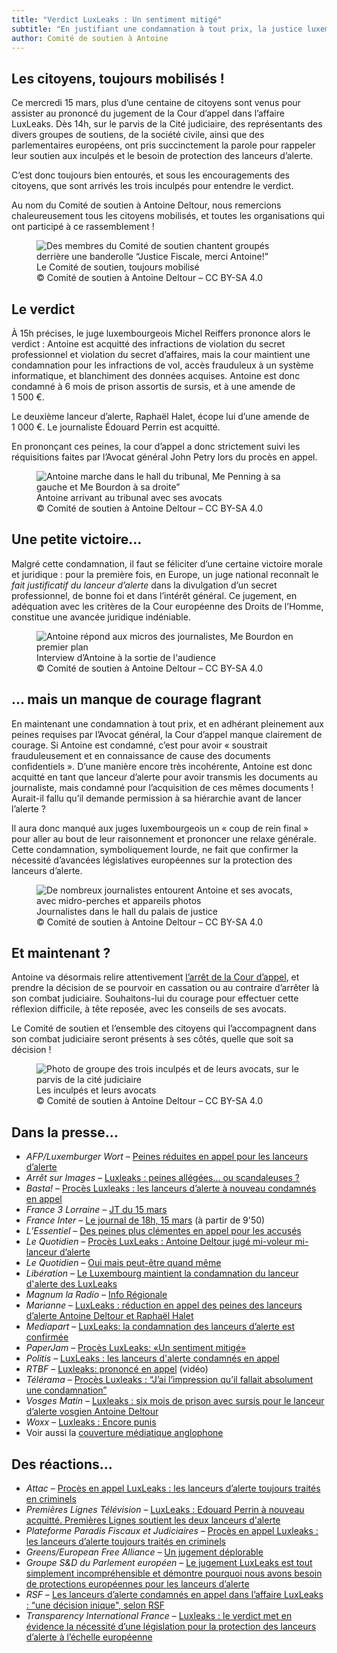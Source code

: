 ```yaml
---
title: "Verdict LuxLeaks : Un sentiment mitigé"
subtitle: "En justifiant une condamnation à tout prix, la justice luxembourgeoise a manqué de courage. Mais l’acquittement pour la violation du secret professionnel est une petite victoire."
author: Comité de soutien à Antoine
---
```


## Les citoyens, toujours mobilisés !

Ce mercredi 15 mars, plus d’une centaine de citoyens sont venus pour assister au prononcé du jugement de la Cour d’appel dans l’affaire LuxLeaks. Dès 14h, sur le parvis de la Cité judiciaire, des représentants des divers groupes de soutiens, de la société civile, ainsi que des parlementaires européens, ont pris succinctement la parole pour rappeler leur soutien aux inculpés et le besoin de protection des lanceurs d’alerte.

C’est donc toujours bien entourés, et sous les encouragements des citoyens, que sont arrivés les trois inculpés pour entendre le verdict.

Au nom du Comité de soutien à Antoine Deltour, nous remercions chaleureusement tous les citoyens mobilisés, et toutes les organisations qui ont participé à ce rassemblement !

<figure>
  <img src="/images/news/2017-03-15-mobilisation.jpg" alt="Des membres du Comité de soutien chantent groupés derrière une banderolle “Justice Fiscale, merci Antoine!”"/>
  <figcaption>Le Comité de soutien, toujours mobilisé<br/>&copy; Comité de soutien à Antoine Deltour – CC BY-SA 4.0</figcaption>
</figure>

## Le verdict

À 15h précises, le juge luxembourgeois Michel Reiffers prononce alors le verdict : Antoine est acquitté des infractions de violation du secret professionnel et violation du secret d’affaires, mais la cour maintient  une condamnation pour les infractions de vol, accès frauduleux à un système informatique, et blanchiment des données acquises. Antoine est donc condamné à 6 mois de prison assortis de sursis, et à une amende de 1 500 €.

Le deuxième lanceur d’alerte, Raphaël Halet, écope lui d’une amende de 1 000 €. Le journaliste Édouard Perrin est acquitté.

En prononçant ces peines, la cour d’appel a donc strictement suivi les réquisitions faites par l’Avocat général John Petry lors du procès en appel.

<figure>
  <img src="/images/news/2017-03-15-antoine-arrive.jpg" alt="Antoine marche dans le hall du tribunal, Me Penning à sa gauche et Me Bourdon à sa droite”"/>
  <figcaption>Antoine arrivant au tribunal avec ses avocats<br/>&copy; Comité de soutien à Antoine Deltour – CC BY-SA 4.0</figcaption>
</figure>

## Une petite victoire… 

Malgré cette condamnation, il faut se féliciter d’une certaine victoire morale et juridique : pour la première fois, en Europe, un juge national reconnaît le _fait justificatif du lanceur d’alerte_ dans la divulgation d’un secret professionnel, de bonne foi et dans l’intérêt général. Ce jugement, en adéquation avec les critères de la Cour européenne des Droits de l’Homme, constitue une avancée juridique indéniable.

<figure>
  <img src="/images/news/2017-03-15-antoine-bourdon.jpg" alt="Antoine répond aux micros des journalistes, Me Bourdon en premier plan"/>
  <figcaption>Interview d’Antoine à la sortie de l'audience<br/>&copy; Comité de soutien à Antoine Deltour – CC BY-SA 4.0</figcaption>
</figure>

## … mais un manque de courage flagrant

En maintenant une condamnation à tout prix, et en adhérant pleinement aux peines requises par l’Avocat général, la Cour d’appel manque clairement de courage. Si Antoine est condamné, c’est pour avoir « soustrait frauduleusement et en connaissance de cause des documents confidentiels ». D’une manière encore très incohérente, Antoine est donc acquitté en tant que lanceur d’alerte pour avoir transmis les documents au journaliste, mais condamné pour l’acquisition de ces mêmes documents ! Aurait-il fallu qu’il demande permission à sa hiérarchie avant de lancer l’alerte ?

Il aura donc manqué aux juges luxembourgeois un « coup de rein final » pour aller au bout de leur raisonnement et prononcer une relaxe générale. Cette condamnation, symboliquement lourde, ne fait que confirmer la nécessité d’avancées législatives européennes sur la protection des lanceurs d’alerte.

<figure>
  <img src="/images/news/2017-03-15-journalistes.jpg" alt="De nombreux journalistes entourent Antoine et ses avocats, avec midro-perches et appareils photos"/>
  <figcaption>Journalistes dans le hall du palais de justice<br/>&copy; Comité de soutien à Antoine Deltour – CC BY-SA 4.0</figcaption>
</figure>

## Et maintenant ?

Antoine va désormais relire attentivement [l’arrêt de la Cour d’appel](http://www.justice.public.lu/fr/actualites/2017/03/arret-luxleaks-cour-appel/index.html), et prendre la décision de se pourvoir en cassation ou au contraire d’arrêter là son combat judiciaire. Souhaitons-lui du courage pour effectuer cette réflexion difficile, à tête reposée, avec les conseils de ses avocats.

Le Comité de soutien et l’ensemble des citoyens qui l’accompagnent dans son combat judiciaire seront présents à ses côtés, quelle que soit sa décision !

<figure>
  <img src="/images/news/2017-03-15-photo-groupe.jpg" alt="Photo de groupe des trois inculpés et de leurs avocats, sur le parvis de la cité judiciaire"/>
  <figcaption>Les inculpés et leurs avocats<br/>&copy; Comité de soutien à Antoine Deltour – CC BY-SA 4.0</figcaption>
</figure>

## Dans la presse…

- _AFP/Luxemburger Wort_ – [Peines réduites en appel pour les lanceurs d’alerte](http://www.wort.lu/fr/economie/luxleaks-peines-reduites-en-appel-pour-les-lanceurs-d-alerte-58c95fb7a5e74263e13ac097)
- _Arrêt sur Images_ – [Luxleaks : peines allégées... ou scandaleuses ?](http://www.arretsurimages.net/breves/2017-03-15/Luxleaks-peines-allegees-ou-scandaleuses-id20505)
- _Basta!_ – [Procès Luxleaks : les lanceurs d’alerte à nouveau condamnés en appel](https://www.bastamag.net/Proces-Luxleaks-les-lanceurs-d-alerte-a-nouveau-condamnes-en-appel)
- _France 3 Lorraine_ – [JT du 15 mars](https://www.facebook.com/388682861307176/videos/724349747740484/)
- _France Inter_ – [Le journal de 18h, 15 mars](https://www.franceinter.fr/emissions/le-journal-de-18h/le-journal-de-18h-15-mars-2017) (à partir de 9'50)
- _L’Essentiel_ – [Des peines plus clémentes en appel pour les accusés](http://www.lessentiel.lu/fr/luxembourg/story/Des-peines-plus-clementes-en-appel-pour-les-accuses-25884880)
- _Le Quotidien_ – [Procès LuxLeaks : Antoine Deltour jugé mi-voleur mi-lanceur d’alerte](https://www.lequotidien.lu/a-la-une/proces-luxleaks-antoine-deltour-juge-comme-mi-voleur-mi-lanceur-dalerte/)
- _Le Quotidien_ – [Oui mais peut-être quand même](http://www.lequotidien.lu/editoriaux/oui-mais-peut-etre-quand-meme/)
- _Libération_ – [Le Luxembourg maintient la condamnation du lanceur d'alerte des LuxLeaks](http://www.liberation.fr/france/2017/03/15/le-luxembourg-maintient-la-condamnation-du-lanceur-d-alerte-des-luxleaks_1555913)
- _Magnum la Radio_ – [Info Régionale](http://www.magnumlaradio.com/podcasts/podcasts-info-regionale.html?download=6638:mercredi-soir-15-mars)
- _Marianne_ – [LuxLeaks : réduction en appel des peines des lanceurs d’alerte Antoine Deltour et Raphaël Halet](https://www.marianne.net/societe/luxleaks-reduction-en-appel-des-peines-des-lanceurs-d-alerte-antoine-deltour-et-raphael)
- _Mediapart_ – [LuxLeaks: la condamnation des lanceurs d’alerte est confirmée](https://www.mediapart.fr/journal/economie/150317/luxleaks-la-condamnation-des-lanceurs-d-alerte-est-confirmee)
- _PaperJam_ – [Procès LuxLeaks: «Un sentiment mitigé» ](http://paperjam.lu/news/proces-luxleaks-un-sentiment-mitige)
- _Politis_ – [LuxLeaks : les lanceurs d'alerte condamnés en appel](https://www.politis.fr/articles/2017/03/luxleaks-les-lanceurs-dalerte-condamnes-en-appel-36518/)
- _RTBF_ – [Luxleaks: prononcé en appel](https://www.rtbf.be/auvio/detail_luxleaks-prononce-en-appel?id=2194942) (vidéo)
- _Télérama_ – [Procès Luxleaks : “J’ai l’impression qu’il fallait absolument une condamnation”](http://www.telerama.fr/medias/luxleaks-j-ai-l-impression-qu-il-fallait-absolument-une-condamnation,155458.php)
- _Vosges Matin_ – [Luxleaks : six mois de prison avec sursis pour le lanceur d’alerte vosgien Antoine Deltour](http://www.vosgesmatin.fr/edition-d-epinal/2017/03/16/luxleaks-six-mois-de-prison-avec-sursis-pour-le-lanceur-d-alerte-vosgien-antoine-deltour)
- _Woxx_ – [Luxleaks : Encore punis](http://www.woxx.lu/luxleaks-encore-punis/)
- Voir aussi la [couverture médiatique anglophone](/en/blog/2017/03/16/luxleaks-verdict/#press-coverage)


## Des réactions…

- _Attac_ – [Procès en appel LuxLeaks : les lanceurs d’alerte toujours traités en criminels](https://france.attac.org/actus-et-medias/salle-de-presse/article/proces-en-appel-luxleaks-les-lanceurs-d-alerte-toujours-traites-en-criminels)
- _Premières Lignes Télévision_ – [LuxLeaks : Edouard Perrin à nouveau acquitté. Premières Lignes soutient les deux lanceurs d'alerte](http://www.pltv.fr/fr/premieres-lignes-soutient-edouard-perrinde-cash-investigation-mis-en-examen-au-luxembourg/)
- _Plateforme Paradis Fiscaux et Judiciaires_ – [Procès en appel Luxleaks : les lanceurs d’alerte toujours traités en criminels](http://www.stopparadisfiscaux.fr/nos-actions/mobilisations/luxleaks/article/proces-en-appel-luxleaks-les-lanceurs-d-alerte-toujours-traites-en-criminels)
- _Greens/European Free Alliance_ – [Un jugement déplorable](http://www.greens-efa.eu/fr/article/press/convictions-show-the-need-for-urgent-eu-protection-of-whistleblowers/)
- _Groupe S&D du Parlement européen_ – [Le jugement LuxLeaks est tout simplement incompréhensible et démontre pourquoi nous avons besoin de protections européennes pour les lanceurs d’alerte](http://www.socialistsanddemocrats.eu/fr/newsroom/luxleaks-sentence-simply-incomprehensible-and-shows-why-we-need-eu-protections)
- _RSF_ – [Les lanceurs d’alerte condamnés en appel dans l’affaire LuxLeaks : “une décision inique", selon RSF](https://rsf.org/fr/actualites/les-lanceurs-dalerte-condamnes-en-appel-dans-laffaire-luxleaks-une-decision-inique-selon-rsf)
- _Transparency International France_ – [Luxleaks : le verdict met en évidence la nécessité d’une législation pour la protection des lanceurs d’alerte à l’échelle européenne](https://transparency-france.org/project/verdict-luxleaks/)

